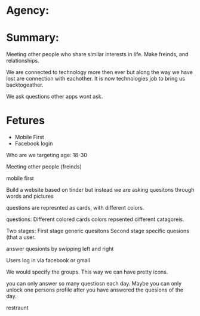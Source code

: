 # Agency:

# Summary:
Meeting other people who share similar interests in life. Make freinds, and relationships.

We are connected to technology more then ever but along the way we have lost are connection with eachother. It is now technologies job to bring us backtogeather. 

We ask questions other apps wont ask.


# Fetures
* Mobile First
* Facebook login







Who are we targeting
age: 18-30

Meeting other people (freinds)

mobile first

Build a website based on tinder but instead we are asking quesitons through words and pictures

questions are represnted as cards, with different colors.

questions: Different colored cards
colors repsented different catagoreis.


Two stages:
First stage generic quesitons
Second stage specific quesions (that a user.

answer quesionts by swipping left and right

Users log in via facebook or gmail

We would specify the groups. This way we can have pretty icons.

you can only answer so many questiosn each day. Maybe you can only unlock one persons profile after you have answered the quesions of the day.

restraunt 
